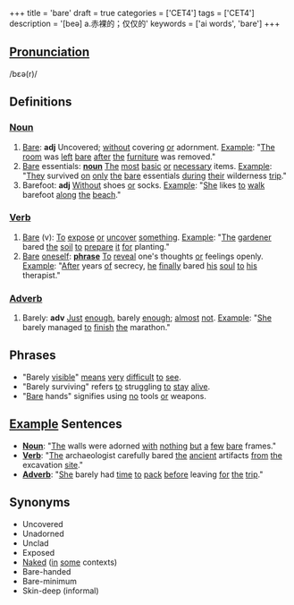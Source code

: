 +++
title = 'bare'
draft = true
categories = ['CET4']
tags = ['CET4']
description = '[beə] a.赤裸的；仅仅的'
keywords = ['ai words', 'bare']
+++

## [Pronunciation](/post/pronunciation/)
/bɛə(r)/

## Definitions
### [Noun](/post/noun/)
1. [Bare](/post/bare/): **adj** Uncovered; [without](/post/without/) covering [or](/post/or/) adornment. [Example](/post/example/): "[The](/post/the/) [room](/post/room/) was [left](/post/left/) [bare](/post/bare/) [after](/post/after/) [the](/post/the/) [furniture](/post/furniture/) was removed."
2. [Bare](/post/bare/) essentials: **[noun](/post/noun/)** [The](/post/the/) [most](/post/most/) [basic](/post/basic/) [or](/post/or/) [necessary](/post/necessary/) items. [Example](/post/example/): "[They](/post/they/) survived [on](/post/on/) [only](/post/only/) [the](/post/the/) [bare](/post/bare/) essentials [during](/post/during/) [their](/post/their/) wilderness [trip](/post/trip/)."
3. Barefoot: **adj** [Without](/post/without/) shoes [or](/post/or/) socks. [Example](/post/example/): "[She](/post/she/) likes [to](/post/to/) [walk](/post/walk/) barefoot [along](/post/along/) [the](/post/the/) [beach](/post/beach/)."

### [Verb](/post/verb/)
1. [Bare](/post/bare/) (v): [To](/post/to/) [expose](/post/expose/) [or](/post/or/) [uncover](/post/uncover/) [something](/post/something/). [Example](/post/example/): "[The](/post/the/) [gardener](/post/gardener/) bared [the](/post/the/) [soil](/post/soil/) [to](/post/to/) [prepare](/post/prepare/) [it](/post/it/) [for](/post/for/) planting."
2. [Bare](/post/bare/) [oneself](/post/oneself/): **[phrase](/post/phrase/)** [To](/post/to/) [reveal](/post/reveal/) one's thoughts [or](/post/or/) feelings openly. [Example](/post/example/): "[After](/post/after/) years [of](/post/of/) secrecy, [he](/post/he/) [finally](/post/finally/) bared [his](/post/his/) [soul](/post/soul/) [to](/post/to/) [his](/post/his/) therapist."

### [Adverb](/post/adverb/)
1. Barely: **adv** [Just](/post/just/) [enough](/post/enough/), barely [enough](/post/enough/); [almost](/post/almost/) [not](/post/not/). [Example](/post/example/): "[She](/post/she/) barely managed [to](/post/to/) [finish](/post/finish/) [the](/post/the/) marathon."

## Phrases
- "Barely [visible](/post/visible/)" [means](/post/means/) [very](/post/very/) [difficult](/post/difficult/) [to](/post/to/) [see](/post/see/).
- "Barely surviving" refers [to](/post/to/) struggling [to](/post/to/) [stay](/post/stay/) [alive](/post/alive/).
- "[Bare](/post/bare/) hands" signifies using [no](/post/no/) tools [or](/post/or/) weapons.

## [Example](/post/example/) Sentences
- **[Noun](/post/noun/)**: "[The](/post/the/) walls were adorned [with](/post/with/) [nothing](/post/nothing/) [but](/post/but/) [a](/post/a/) [few](/post/few/) [bare](/post/bare/) frames."
- **[Verb](/post/verb/)**: "[The](/post/the/) archaeologist carefully bared [the](/post/the/) [ancient](/post/ancient/) artifacts [from](/post/from/) [the](/post/the/) excavation [site](/post/site/)."
- **[Adverb](/post/adverb/)**: "[She](/post/she/) barely had [time](/post/time/) [to](/post/to/) [pack](/post/pack/) [before](/post/before/) leaving [for](/post/for/) [the](/post/the/) [trip](/post/trip/)."

## Synonyms
- Uncovered
- Unadorned
- Unclad
- Exposed
- [Naked](/post/naked/) ([in](/post/in/) [some](/post/some/) contexts)
- Bare-handed
- Bare-minimum
- Skin-deep (informal)
